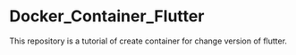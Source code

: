 # Docker_Container_Flutter
This repository is a tutorial of create container for change version of flutter.
